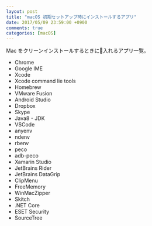 ```yaml
---
layout: post
title: "macOS 初期セットアップ時にインストールするアプリ"
date: 2017/05/09 23:59:00 +0900
comments: true
categories: [macOS]
---
```

Mac をクリーンインストールするときに入れるアプリ一覧。

<!--more-->

* Chrome
* Google IME
* Xcode
* Xcode command lie tools
* Homebrew
* VMware Fusion
* Android Studio
* Dropbox
* Skype
* Java8 - JDK
* VSCode
* anyenv
* ndenv
* rbenv
* peco
* adb-peco
* Xamarin Studio
* JetBrains Rider
* JetBrains DataGrip
* ClipMenu
* FreeMemory
* WinMacZipper
* Skitch
* .NET Core
* ESET Security
* SourceTree